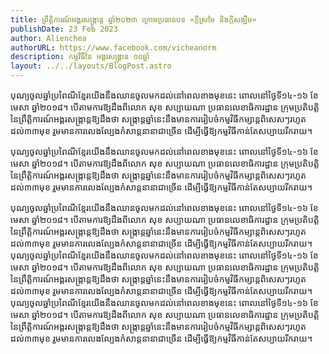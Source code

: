 ```yaml
---
title: ព្រឹត្តិការណ៍អង្គរសង្ក្រាន្ដ ឆ្នាំ២០២៣ ក្រោមប្រធានបទ «ក្ដីស្រមៃ និងក្ដីសង្ឃឹម»
publishDate: 23 Feb 2023
author: Alienchea
authorURL: https://www.facebook.com/vicheanorm
description: កម្មវិធីនៃ អង្គរសង្គ្រាន ១០ឆ្នាំ
layout: ../../layouts/BlogPost.astro
---
```

បុណ្យចូលឆ្នាំប្រពៃណីខ្មែរយើងនឹងឈានចូលមកដល់នៅពេលខាងមុខនេះ ពោលនៅថ្ងៃទី១៤-១៦ ខែមេសា ឆ្នាំ២០១៨។ បើតាមការឱ្យដឹងពីលោក សុខ សប្បាយណា ប្រធានលេខាធិការដ្ឋាន ក្រុមប្រតិបត្តិ នៃព្រឹត្តិការណ៍អង្គរសង្ក្រាន្ដឱ្យដឹងថា សង្ក្រាន្ដឆ្នាំនេះនឹងមានការរៀបចំកម្មវិធីកម្សាន្ដពិសេសៗរហូតដល់៣៣មុខ រួមមានការលេងល្បែងកំសាន្ដនានាជាច្រើន ដើម្បីធ្វើឱ្យកម្មវិធីកាន់តែសប្បាយរីករាយ។

បុណ្យចូលឆ្នាំប្រពៃណីខ្មែរយើងនឹងឈានចូលមកដល់នៅពេលខាងមុខនេះ ពោលនៅថ្ងៃទី១៤-១៦ ខែមេសា ឆ្នាំ២០១៨។ បើតាមការឱ្យដឹងពីលោក សុខ សប្បាយណា ប្រធានលេខាធិការដ្ឋាន ក្រុមប្រតិបត្តិ នៃព្រឹត្តិការណ៍អង្គរសង្ក្រាន្ដឱ្យដឹងថា សង្ក្រាន្ដឆ្នាំនេះនឹងមានការរៀបចំកម្មវិធីកម្សាន្ដពិសេសៗរហូតដល់៣៣មុខ រួមមានការលេងល្បែងកំសាន្ដនានាជាច្រើន ដើម្បីធ្វើឱ្យកម្មវិធីកាន់តែសប្បាយរីករាយ។

បុណ្យចូលឆ្នាំប្រពៃណីខ្មែរយើងនឹងឈានចូលមកដល់នៅពេលខាងមុខនេះ ពោលនៅថ្ងៃទី១៤-១៦ ខែមេសា ឆ្នាំ២០១៨។ បើតាមការឱ្យដឹងពីលោក សុខ សប្បាយណា ប្រធានលេខាធិការដ្ឋាន ក្រុមប្រតិបត្តិ នៃព្រឹត្តិការណ៍អង្គរសង្ក្រាន្ដឱ្យដឹងថា សង្ក្រាន្ដឆ្នាំនេះនឹងមានការរៀបចំកម្មវិធីកម្សាន្ដពិសេសៗរហូតដល់៣៣មុខ រួមមានការលេងល្បែងកំសាន្ដនានាជាច្រើន ដើម្បីធ្វើឱ្យកម្មវិធីកាន់តែសប្បាយរីករាយ។បុណ្យចូលឆ្នាំប្រពៃណីខ្មែរយើងនឹងឈានចូលមកដល់នៅពេលខាងមុខនេះ ពោលនៅថ្ងៃទី១៤-១៦ ខែមេសា ឆ្នាំ២០១៨។ បើតាមការឱ្យដឹងពីលោក សុខ សប្បាយណា ប្រធានលេខាធិការដ្ឋាន ក្រុមប្រតិបត្តិ នៃព្រឹត្តិការណ៍អង្គរសង្ក្រាន្ដឱ្យដឹងថា សង្ក្រាន្ដឆ្នាំនេះនឹងមានការរៀបចំកម្មវិធីកម្សាន្ដពិសេសៗរហូតដល់៣៣មុខ រួមមានការលេងល្បែងកំសាន្ដនានាជាច្រើន ដើម្បីធ្វើឱ្យកម្មវិធីកាន់តែសប្បាយរីករាយ។បុណ្យចូលឆ្នាំប្រពៃណីខ្មែរយើងនឹងឈានចូលមកដល់នៅពេលខាងមុខនេះ ពោលនៅថ្ងៃទី១៤-១៦ ខែមេសា ឆ្នាំ២០១៨។ បើតាមការឱ្យដឹងពីលោក សុខ សប្បាយណា ប្រធានលេខាធិការដ្ឋាន ក្រុមប្រតិបត្តិ នៃព្រឹត្តិការណ៍អង្គរសង្ក្រាន្ដឱ្យដឹងថា សង្ក្រាន្ដឆ្នាំនេះនឹងមានការរៀបចំកម្មវិធីកម្សាន្ដពិសេសៗរហូតដល់៣៣មុខ រួមមានការលេងល្បែងកំសាន្ដនានាជាច្រើន ដើម្បីធ្វើឱ្យកម្មវិធីកាន់តែសប្បាយរីករាយ។
